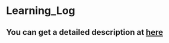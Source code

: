 # Learning_Log

## You can get a detailed description at [here](https://portfolio.hebo.life/web-application-learning-log/) 
